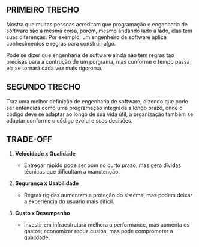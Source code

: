 ## PRIMEIRO TRECHO
Mostra que muitas pessoas acreditam que programação e engenharia de software são a mesma coisa, porém, mesmo andando lado a lado, elas tem suas diferenças. Por exemplo, um engenheiro de software aplica conhecimentos e regras para construir algo.

Pode se dizer que engenharia de software ainda não tem regras tao precisas para a contrução de um porgrama, mas conforme o tempo passa ela se tornará cada vez mais rigororsa.

## SEGUNDO TRECHO
Traz uma melhor definição de engenharia de software, dizendo que pode ser entendida como uma programação integrada a longo prazo, onde o código deve se adaptar ao longo de sua vida útil, a organização também se adaptar conforme o código evolui e suas decisões.

## TRADE-OFF
1. **Velocidade x Qualidade**  
   - Entregar rápido pode ser bom no curto prazo, mas gera dívidas técnicas que dificultam a manutenção.  

2. **Segurança x Usabilidade**  
   - Regras rígidas aumentam a proteção do sistema, mas podem deixar a experiência do usuário mais difícil.  

3. **Custo x Desempenho**  
   - Investir em infraestrutura melhora a performance, mas aumenta os gastos; economizar reduz custos, mas pode comprometer a qualidade. 
